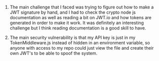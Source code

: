 

1. The main challenge that I faced was trying to figure out how to make a JWT signature 
by hand, and I had to check the crypto node js documentation as well as reading a bit
on JWT.io and how tokens are generated in order to make it work. It was definitely an interesting
challenge but I think reading documentation is a good skill to have.

2. The main security vulnerability is that my API key is just in my TokenMiddleware.js instead
of hidden in an environment variable, so anyone with access to my repo could just
view the file and create their own JWT's to be able to spoof the system.
